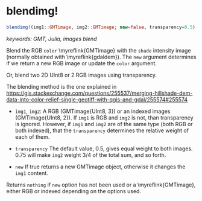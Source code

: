 # blendimg!

```julia
blendimg!(img1::GMTimage, img2::GMTimage; new=false, transparency=0.5)
```

*keywords: GMT, Julia, images blend*

Blend the RGB `color` \myreflink{GMTimage} with the `shade` intensity image (normally obtained with
\myreflink{gdaldem}). The `new` argument determines if we return a new RGB image or update the `color` argument.

Or, blend two 2D UInt8 or 2 RGB images using transparency. 

The blending method is the one explained in https://gis.stackexchange.com/questions/255537/merging-hillshade-dem-data-into-color-relief-single-geotiff-with-qgis-and-gdal/255574#255574

- `img1`, `img2`: A RGB (GMTimage{UInt8, 3}) or an indexed images (GMTimage{UInt8, 2}).
  If `img1` is RGB and `img2` is not, than transparency is ignored. However, if `img1` and `img2`
  are of the same type (both RGB or both indexed), that the `transparency` determines the
  relative weight of each of them.

- `transparency` The default value, 0.5, gives equal weight to both images. 0.75 will make
  `img2` weight 3/4 of the total sum, and so forth.

- `new` If true returns a new GMTimage object, otherwise it changes the `img1` content.

Returns ``nothing`` if `new` option has not been used or a \myreflink{GMTimage}, either RGB or indexed
depending on the options used.
